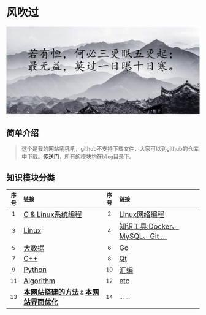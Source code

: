 # 风吹过

![首页图片](./image/title.gif)

## 简单介绍

> 这个是我的网站吼吼吼，github不支持下载文件，大家可以到github的仓库中下载。[传送门](<https://github.com/ainihu/ainihu.github.io>)，所有的模块均在`blog`目录下。

## 知识模块分类

| 序号 | 链接                                                         | 序号 | 链接                                                   |
| :----: | :------------------------------------------------------------ | :----: | :----------------------------------------------------- |
| 1    | <font size=4>[C & Linux系统编程](./blog/C/index.md)</font> | 2    | <font size=4>[Linux网络编程](./blog/Socket/index.md)</font> |
| 3    | <font size=4>[Linux](./blog/Linux/index.md)</font>           | 4    | <font size=4>[知识工具:Docker、MySQL、Git …](./blog/Tools/index.md)</font> |
| 5    | <font size=4>[大数据](./blog/BigData/index.md)</font>        | 6    | <font size=4>[Go](./blog/Go/index.md)</font>           |
| 7    | <font size=4>[C++](./blog/C++/index.md)</font>               | 8    | <font size=4>[Qt](./blog/Qt/index.md)</font>           |
| 9    | <font size=4>[Python](./blog/Python/index.md)</font>         | 10   | <font size=4>[汇编](./blog/Compile/index.md)</font>    |
| 11   | <font size=4>[Algorithm](./blog/Algorithm/index.md)</font>   | 12   | <font size=4>[etc](./blog/etc/index.md)</font>         |
| 13   | <font size=4>[**本网站搭建的方法**](./blog/网站搭建的方法.md)</font> & <font size=4 color="red">[**本网站界面优化**](./blog/网站界面优化.md)</font> | 14   | … …                                                    |


